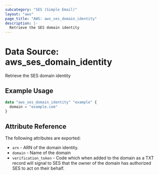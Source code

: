 ```yaml
---
subcategory: "SES (Simple Email)"
layout: "aws"
page_title: "AWS: aws_ses_domain_identity"
description: |-
  Retrieve the SES domain identity
---
```


# Data Source: aws_ses_domain_identity

Retrieve the SES domain identity

## Example Usage

```terraform
data "aws_ses_domain_identity" "example" {
  domain = "example.com"
}
```

## Attribute Reference

The following attributes are exported:

* `arn` - ARN of the domain identity.
* `domain` - Name of the domain
* `verification_token` - Code which when added to the domain as a TXT record will signal to SES that the owner of the domain has authorized SES to act on their behalf.
